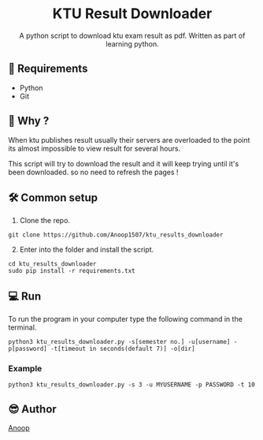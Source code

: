 
<h1 align="center">KTU Result Downloader</h1>
<div align="center">
  <p>A python script to download ktu exam result as pdf.
Written as part of learning python.</p>
</div>


## 🚧 Requirements


* Python
* Git

## 🤔 Why ?

When ktu publishes result usually their servers are overloaded to the point its almost impossible to view result for several hours. 

This script will try to download the result and it will keep trying until it's been downloaded. so no need to refresh the pages !

## 🛠 Common setup

1. Clone the repo.

```
git clone https://github.com/Anoop1507/ktu_results_downloader
```

2. Enter into the folder and install the script.

```
cd ktu_results_downloader
sudo pip install -r requirements.txt
```

## 💻 Run

To run the program in your computer type the following command in the terminal.

```
python3 ktu_results_downloader.py -s[semester no.] -u[username] -p[password] -t[timeout in seconds(default 7)] -o[dir]
```

### Example

```
python3 ktu_results_downloader.py -s 3 -u MYUSERNAME -p PASSWORD -t 10 
```

## 😎 Author

[Anoop](https://github.com/Anoop1507)
